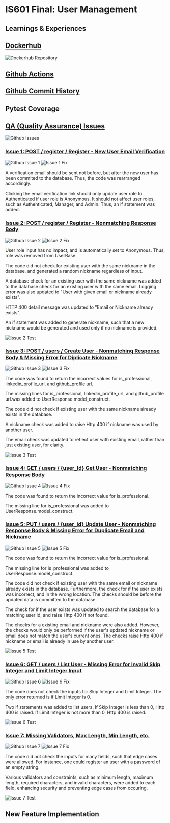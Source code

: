 # IS601 Final: User Management

## Learnings & Experiences

## [Dockerhub](https://hub.docker.com/repository/docker/whua0/user_management_final/general)

![Dockerhub Repository](submissions/Dockerhub.png)

## [Github Actions](https://github.com/WHua0/user_management_final/actions)

## [Github Commit History](https://github.com/WHua0/user_management_final/commits)

## Pytest Coverage

## [QA (Quality Assurance) Issues](https://github.com/WHua0/user_management_final/issues?q=is%3Aissue+is%3Aclosed)

![Github Issues](submissions/Github%20Issues.png)

### [Issue 1: POST / register / Register - New User Email Verification](https://github.com/WHua0/user_management_final/issues/1)
![Github Issue 1](submissions/Github%20Issue%201.png)
![Issue 1 Fix](submissions/Github%20Issue%201%20Fix.png)

A verification email should be sent not before, but after the new user has been commited to the database. Thus, the code was rearranged accordingly.

Clicking the email verification link should only update user role to Authenticated if user role is Anonymous. It should not affect user roles, such as Authenticated, Manager, and Admin. Thus, an if statement was added.

### [Issue 2: POST / register / Register - Nonmatching Response Body](https://github.com/WHua0/user_management_final/issues/3)
![Github Issue 2](submissions/Github%20Issue%202.png)
![Issue 2 Fix](submissions/Github%20Issue%202%20Fix.png)

User role input has no impact, and is automatically set to Anonymous. Thus, role was removed from UserBase. 

The code did not check for existing user with the same nickname in the database, and generated a random nickname regardless of input.

A database check for an existing user with the same nickname was added to the database check for an existing user with the same email. Logging error was also updated to "User with given email or nickname already exists".

HTTP 400 detail message was updated to "Email or Nickname already exists".

An if statement was added to generate nickname, such that a new nickname would be generated and used only if no nickname is provided. 

![Issue 2 Test](submissions/Github%20Issue%202%20Test.png)

### [Issue 3: POST / users / Create User - Nonmatching Response Body & Missing Error for Diplicate Nickname](https://github.com/WHua0/user_management_final/issues/5)
![Github Issue 3](submissions/Github%20Issue%203.png)
![Issue 3 Fix](submissions/Github%20Issue%203%20Fix.png)

The code was found to return the incorrect values for is_professional, linkedin_profile_url, and github_profile url.

The missing lines for is_professional, linkedin_profile_url, and github_profile url.was added to UserResponse.model_construct.

The code did not check if existing user with the same nickname already exists in the database. 

A nickname check was added to raise Http 400 if nickname was used by another user.

The email check was updated to reflect user with existing email, rather than just existing user, for clarity. 


![Issue 3 Test](submissions/Github%20Issue%203%20Test.png)

### [Issue 4: GET / users / {user_Id} Get User - Nonmatching Response Body](https://github.com/WHua0/user_management_final/issues/7)
![Github Issue 4](submissions/Github%20Issue%204.png)
![Issue 4 Fix](submissions/Github%20Issue%204%20Fix.png)

The code was found to return the incorrect value for is_professional.

The missing line for is_professional was added to UserResponse.model_construct.

### [Issue 5: PUT / users / {user_id} Update User - Nonmatching Response Body & Missing Error for Duplicate Email and Nickname](https://github.com/WHua0/user_management_final/issues/9)
![Github Issue 5](submissions/Github%20Issue%205.png)
![Issue 5 Fix](submissions/Github%20Issue%205%20Fix.png)

The code was found to return the incorrect value for is_professional.

The missing line for is_professional was added to UserResponse.model_construct.

The code did not check if existing user with the same email or nickname already exists in the database. Furthermore, the check for if the user exists was incorrect, and in the wrong location. The checks should be before the updated data is committed to the database.

The check for if the user exists was updated to search the database for a matching user id, and raise Http 400 if not found.

The checks for a existing email and nickname were also added. However, the checks would only be performed if the user's updated nickname or email does not match the user's current ones. The checks raise Http 400 if nickname or email is already in use by another user.

![Issue 5 Test](submissions/Github%20Issue%205%20Test.png)

### [Issue 6: GET / users / List User - Missing Error for Invalid Skip Integer and Limit Integer Input](https://github.com/WHua0/user_management_final/issues/10)
![Github Issue 6](submissions/Github%20Issue%206.png)
![Issue 6 Fix](submissions/Github%20Issue%206%20Fix.png)

The code does not check the inputs for Skip Integer and Limit Integer. The only error returned is if Limit Integer is 0.

Two if statements was added to list users. If Skip Integer is less than 0, Http 400 is raised. If Limit Integer is not more than 0, Http 400 is raised.

![Issue 6 Test](submissions/Github%20Issue%206%20Test.png)

### [Issue 7: Missing Validators, Max Length, Min Length, etc.](https://github.com/WHua0/user_management_final/issues/15)
![Github Issue 7](submissions/Github%20Issue%207.png)
![Issue 7 Fix](submissions/Github%20Issue%20Fix%207.png)

The code did not check the inputs for many fields, such that edge cases were allowed. For instance, one could register an user with a password of an empty string.

Various validators and constraints, such as minimum length, maximum length, required characters, and invalid characters, were added to each field, enhancing security and preventing edge cases from occuring.

![Issue 7 Test](submissions/Github%20Issue%207%20Test.png)

## New Feature Implementation
